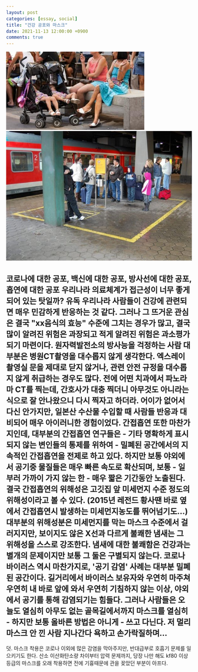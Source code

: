```yaml
---
layout: post
categories: [essay, social]
title: "건강 공포와 마스크"
date: 2021-11-13 12:00:00 +0900
comments: true
---
```


![1](/assets/images/211113-1.jpg)
![2](/assets/images/211113-2.jpg)

코로나에 대한 공포, 백신에 대한 공포, 방사선에 대한 공포, 흡연에 대한 공포
우리나라 의료체계가 접근성이 너무 좋게 되어 있는 탓일까? 유독 우리나라 사람들이 건강에 관련되면 매우 민감하게 반응하는 것 같다.
그러나 그 뜨거운 관심은 결국 "xx음식의 효능" 수준에 그치는 경우가 많고, 결국 많이 알려진 위험은 과장되고 적게 알려진 위험은 과소평가되기 마련이다.
원자력발전소의 방사능을 걱정하는 사람 대부분은 병원CT촬영을 대수롭지 않게 생각한다. 엑스레이 촬영실 문을 제대로 닫지 않거나, 관련 안전 규정을 대수롭지 않게 취급하는 경우도 많다.
전에 어떤 치과에서 파노라마 CT를 찍는데, 간호사가 대충 찍더니 아무것도 아니라는 식으로 잘 안나왔으니 다시 찍자고 하더라. 어이가 없어서 다신 안가지만, 일본산 수산물 수입할 때 사람들 반응과 대비되어 매우 아이러니한 경험이었다.
간접흡연 또한 마찬가지인데, 대부분의 간접흡연 연구들은 - 기타 명확하게 표시되지 않는 변인들의 통제를 위하여 - 밀폐된 공간에서의 지속적인 간접흡연을 전제로 하고 있다.
하지만 보통 야외에서 공기중 물질들은 매우 빠른 속도로 확산되며, 보통 - 일부러 가까이 가지 않는 한 - 매우 짧은 기간동안 노출된다.
결국 간접흡연의 위해성은 고깃집 앞 미세먼지 수준 정도의 위해성이라고 볼 수 있다. (2015년 레전드 황사땐 바로 옆에서 간접흡연시 발생하는 미세먼지농도를 뛰어넘기도...)
대부분의 위해성분은 미세먼지를 막는 마스크 수준에서 걸러지지만, 보이지도 않은 X선과 다르게 불쾌한 냄새는 그 위해성을 스스로 강조한다. 냄새에 대한 불쾌함은 건강과는 별개의 문제이지만 보통 그 둘은 구별되지 않는다.
코로나 바이러스 역시 마찬가지로, '공기 감염' 사례는 대부분 밀폐된 공간이다. 길거리에서 바이러스 보유자와 우연히 마주쳐 우연히 내 바로 앞에 와서 우연히 기침하지 않는 이상, 야외에서 공기를 통해 감염되기는 힘들다.
그러나 사람들은 오늘도 열심히 아무도 없는 골목길에서까지 마스크를 열심히 - 하지만 보통 올바른 방법은 아니게 - 쓰고 다닌다. 저 멀리 마스크 안 낀 사람 지나간다 욕하고 손가락질하며...
---
덧. 마스크 착용은 코로나 이외에 많은 감염을 막아주지만, 반대급부로 호흡기 문제를 일으키기도 한다. 산소 이산화탄소량 차이부터 압력 문제까지, 당장 나만 해도 kf80 이상 등급의 마스크를 오래 착용하면 전에 기흉때문에 관을 꽂았던 부분이 아프다.